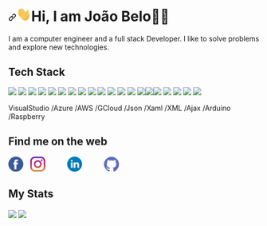 <h1><a id="user-content-hi-i-am-Joao-Belo-" class="anchor" aria-hidden="true" href="#hi-i-am-Joao-Belo-"><svg class="octicon octicon-link" viewBox="0 0 16 16" version="1.1" width="16" height="16" aria-hidden="true"><path fill-rule="evenodd" d="M7.775 3.275a.75.75 0 001.06 1.06l1.25-1.25a2 2 0 112.83 2.83l-2.5 2.5a2 2 0 01-2.83 0 .75.75 0 00-1.06 1.06 3.5 3.5 0 004.95 0l2.5-2.5a3.5 3.5 0 00-4.95-4.95l-1.25 1.25zm-4.69 9.64a2 2 0 010-2.83l2.5-2.5a2 2 0 012.83 0 .75.75 0 001.06-1.06 3.5 3.5 0 00-4.95 0l-2.5 2.5a3.5 3.5 0 004.95 4.95l1.25-1.25a.75.75 0 00-1.06-1.06l-1.25 1.25a2 2 0 01-2.83 0z"></path></svg></a><a target="_blank" rel="noopener noreferrer" href="https://raw.githubusercontent.com/ABSphreak/ABSphreak/master/gifs/Hi.gif"><img src="https://raw.githubusercontent.com/ABSphreak/ABSphreak/master/gifs/Hi.gif" width="30px" style="max-width:100%;"></a>Hi, I am João Belo<g-emoji class="g-emoji" alias="man_technologist" fallback-src="https://github.githubassets.com/images/icons/emoji/unicode/1f468-1f4bb.png">👨&zwj;💻</g-emoji></h1>

I am a computer engineer and a full stack Developer. I like to solve problems and explore new technologies. 

Tech Stack
---
<img src="https://img.shields.io/badge/React-20232A?style=for-the-badge&logo=react&logoColor=61DAFB" /> <img src="https://img.shields.io/badge/JavaScript-F7DF1E?style=for-the-badge&logo=javascript&logoColor=black"/> <img src="https://img.shields.io/badge/Node.js-43853D?style=for-the-badge&logo=node.js&logoColor=white"/> <img src="https://img.shields.io/badge/jQuery-0769AD?style=for-the-badge&logo=jquery&logoColor=white"/> <img src="https://img.shields.io/badge/Django-092E20?style=for-the-badge&logo=django&logoColor=white"/>  <img src="https://img.shields.io/badge/Python-3776AB?style=for-the-badge&logo=python&logoColor=white"/> <img src="https://img.shields.io/badge/.NET-5C2D91?style=for-the-badge&logo=.net&logoColor=white"/> <img src="https://img.shields.io/badge/C-00599C?style=for-the-badge&logo=c&logoColor=white"/> <img src="https://img.shields.io/badge/C%2B%2B-00599C?style=for-the-badge&logo=c%2B%2B&logoColor=white"/> <img src="https://img.shields.io/badge/C%23-239120?style=for-the-badge&logo=c-sharp&logoColor=white"/> <img src="https://img.shields.io/badge/PHP-777BB4?style=for-the-badge&logo=php&logoColor=white"/> <img src="https://img.shields.io/badge/HTML-239120?style=for-the-badge&logo=html5&logoColor=white"/> <img src="https://img.shields.io/badge/CSS-239120?&style=for-the-badge&logo=css3&logoColor=white"/> <img src="https://img.shields.io/badge/Bootstrap-563D7C?style=for-the-badge&logo=bootstrap&logoColor=white"/><img src="https://img.shields.io/badge/MySQL-00000F?style=for-the-badge&logo=mysql&logoColor=white"/><img src="https://img.shields.io/badge/PostgreSQL-316192?style=for-the-badge&logo=postgresql&logoColor=white"/> <img src="https://img.shields.io/badge/GitHub-100000?style=for-the-badge&logo=github&logoColor=white"/> <img src="	https://img.shields.io/badge/GitLab-330F63?style=for-the-badge&logo=gitlab&logoColor=white"/> <img src="https://img.shields.io/badge/Visual_Studio_Code-0078D4?style=for-the-badge&logo=visual%20studio%20code&logoColor=white"/> <img src="https://img.shields.io/badge/Visual_Studio_2019-5C2D91?style=for-the-badge&logo=visual%20studio&logoColor=white"/>
 




VisualStudio /Azure /AWS /GCloud /Json /Xaml /XML /Ajax /Arduino /Raspberry

Find me on the web
---
<p><a href="https://www.facebook.com/JoaoPedrovBelo" rel="nofollow"><img src="https://github.com/JoaoPedroBelo/JoaoPedroBelo/blob/main/facebook.png" alt="Facebook" width="30" style="padding-right:10px; max-width:100%;"></a>
<a href="https://www.instagram.com/joao_belo06/" rel="nofollow"><img src="https://github.com/JoaoPedroBelo/JoaoPedroBelo/blob/main/instagram.png" alt="Instagram" width="30" style="max-width:100%; padding-right:40px;"></a>
<a href="https://www.linkedin.com/in/jo%C3%A3o-belo-29300a82/" rel="nofollow"><img src="https://github.com/JoaoPedroBelo/JoaoPedroBelo/blob/main/linkedin.png" alt="LinkedIn" width="30" style="max-width:100%; padding-right:40px;"></a>
<a href="https://github.com/joaopedrobelo"><img src="https://github.com/JoaoPedroBelo/JoaoPedroBelo/blob/main/github.png" alt="GitHub" width="30" style="max-width:100%; padding-right:40px;"></a>

My Stats 
---
<img align="center" src="https://github-readme-stats.joaopedrobelo.vercel.app/api?username=JoaoPedroBelo&show_icons=true&count_private=true" /> <img align="center" src="https://github-readme-stats.joaopedrobelo.vercel.app/api/top-langs/?username=JoaoPedroBelo&layout=compact&count_private=true&hide=php&langs_count=8" />

